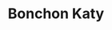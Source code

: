 ---
layout: place
title: "Bonchon Katy"
permalink: /texas/katy/bonchon-katy.html
stateAbbr: TX
stateName: Texas
cityName: Katy
seo:
  name: "Bonchon Katy"
  type: Restaurant
  links: null
description: "Bonchon Katy serves delicious sushi in Katy, Texas. Try fresh Japanese dishes for a great dining experience. "
place_id: ChIJLWovkOwmQYYRu7tGhGnUTPo
photos:
  - name: >-
      places/ChIJLWovkOwmQYYRu7tGhGnUTPo/photos/AeeoHcJOnc-m23L3hPC0nDlDh205DC-LjgScL4WReIAnlfjPv4YZRlFp3yLF-YhKVlWSglW9nTg3rWvvggRSMW6gPZJ6-pEY_yiaBjoz0F-Qt55BGDN25RAbTYYe2RS5AEIrRfMaqQlq1bmgj-7R56DYAMOi5HTbewgfMk9xqQ3JDObZJoLQBr-60sYxueb9OfjOm4EZzqE-3Ug4DNDV5kBb0BI-Rm8Xvs1B25LwgiGGMKIMxp6s1hopwod9uZEVYoWHf1DUag_NqFoaML9nPkYcpfftWAbDSMJ6UOa6fzG6kZw7eQ
    widthPx: 4800
    heightPx: 3200
    authorAttributions:
      - displayName: Bonchon Katy
        uri: https://maps.google.com/maps/contrib/105599394121305644184
        photoUri: >-
          https://lh3.googleusercontent.com/a-/ALV-UjVd5OAMFdfOS39kN3WvJ5MKS64v9_C7QYpBwnZTWzGuNkmjgcFC=s100-p-k-no-mo
    flagContentUri: >-
      https://www.google.com/local/imagery/report/?cb_client=maps_api_places.places_api&image_key=!1e10!2sAF1QipPEYfLpEg1HkdFCpBJ1hgrwWT8SagiG5Xy2DqiP&hl=en-US
    googleMapsUri: >-
      https://www.google.com/maps/place//data=!3m4!1e2!3m2!1sAF1QipPEYfLpEg1HkdFCpBJ1hgrwWT8SagiG5Xy2DqiP!2e10!4m2!3m1!1s0x864126ec902f6a2d:0xfa4cd4698446bbbb
  - name: >-
      places/ChIJLWovkOwmQYYRu7tGhGnUTPo/photos/AeeoHcI1I48353C6sqmatVzVWbwS9lJCV98V0AApaKHb3PJOnUKpYY8BydycieEN1bntcoO0lUDI4zLQruplW9idzbg4T65fICWo_nwODIg53HKkXrIFd8kRJAwx179WKE5ttOSD5yyuXbMhGlCx2jRmUizLx2s7vsqUMRfAGTdjfWE4t8iFOnDqIM2CyGzJeL8U2InhBm6VMKMSIqlU4xIKbo5jS7U6r_MoxDUqg5NvtE0_Y0-nCel-q3lWT2hYcL6hQV92MMKmQacfggUnYOCW3j7YVztNlUBiXE8_pjtwCIb1oQ
    widthPx: 800
    heightPx: 800
    authorAttributions:
      - displayName: Bonchon Katy
        uri: https://maps.google.com/maps/contrib/105599394121305644184
        photoUri: >-
          https://lh3.googleusercontent.com/a-/ALV-UjVd5OAMFdfOS39kN3WvJ5MKS64v9_C7QYpBwnZTWzGuNkmjgcFC=s100-p-k-no-mo
    flagContentUri: >-
      https://www.google.com/local/imagery/report/?cb_client=maps_api_places.places_api&image_key=!1e10!2sAF1QipOGEzfVp6eKTv8Ngb94wt78CwfJiK5b0VXI5y8S&hl=en-US
    googleMapsUri: >-
      https://www.google.com/maps/place//data=!3m4!1e2!3m2!1sAF1QipOGEzfVp6eKTv8Ngb94wt78CwfJiK5b0VXI5y8S!2e10!4m2!3m1!1s0x864126ec902f6a2d:0xfa4cd4698446bbbb
  - name: >-
      places/ChIJLWovkOwmQYYRu7tGhGnUTPo/photos/AeeoHcIvAkuJyfuUr7mmu4Vj8udw1oDrL5Q5tLvwMSDPk5gL5CsBn-xqVetq5DIkSjxIA15xptUT_Le0Zd6LvKiCCXSCc0o8zrJ_fFHm3RaCmsuY1xbExt2b3ntwDJHp6uqhbhIS1NzOzTjlaTUXUSZZDDQpNk-biPznGkV3weK82m29J7jnD875DF1LeLSlW8sn_6ByVjwQb2lQv2FvJdIdb9iKvFXb3QUoswEvMzDazZzhAxUEgcPLzo8uXhl1wrb57CuR2cmacRg5jyUl16lsrFAFTxJFtQkEeWG3CmReZj3sSA
    widthPx: 1232
    heightPx: 693
    authorAttributions:
      - displayName: Bonchon Katy
        uri: https://maps.google.com/maps/contrib/105599394121305644184
        photoUri: >-
          https://lh3.googleusercontent.com/a-/ALV-UjVd5OAMFdfOS39kN3WvJ5MKS64v9_C7QYpBwnZTWzGuNkmjgcFC=s100-p-k-no-mo
    flagContentUri: >-
      https://www.google.com/local/imagery/report/?cb_client=maps_api_places.places_api&image_key=!1e10!2sAF1QipPalGdoTP4gK8YSzsQcsn9InOGrWOsHC88rJrQ9&hl=en-US
    googleMapsUri: >-
      https://www.google.com/maps/place//data=!3m4!1e2!3m2!1sAF1QipPalGdoTP4gK8YSzsQcsn9InOGrWOsHC88rJrQ9!2e10!4m2!3m1!1s0x864126ec902f6a2d:0xfa4cd4698446bbbb
  - name: >-
      places/ChIJLWovkOwmQYYRu7tGhGnUTPo/photos/AeeoHcJWwyLE9O-WwXRz8k1q1Qc6kseStN_x2cTGhAghMMZ108hA0Ebz9wrh9vZnB9NlPNlq0m3ybkkOwt-bIIljRB4ekP5qxQhHyk1sWz7XLwqHi_YPAmykvo1YRFIR9Mbjyj5AlgS-qxafDgsWl6eTTEubfXtu-PSouJ7UtQiWFvHN6nh--xepe7mL1MPuP4g9sdUEzO3-elrumq_hspzncAkl_NeBdxI6IbhHeR99uPdDqpA5T2_FFiRJo6MalqFvWBbq7qnMZj9MJ0-B9TucRfZApKRW7HHNGhtcbUAkC7ZGmr_Qg0xOctCWUfbUeLBzJF3NVNhynd2FrYyBrV6FMHBvMG7RTEsVu_spJY0ZdgKp76qP1fZldPkmDam6tFDQ-JolkSM7aNlauVMG3EInl6w97i3e1wLCEXSIJ2n9Q-EnuCn0
    widthPx: 3437
    heightPx: 3023
    authorAttributions:
      - displayName: Tu Ngo
        uri: https://maps.google.com/maps/contrib/104158930544462052835
        photoUri: >-
          https://lh3.googleusercontent.com/a/ACg8ocJs1tRcMtrtXVltj2mLp8HsCLXb9ucU-3WyHKD9yXZpv8Gl6Q=s100-p-k-no-mo
    flagContentUri: >-
      https://www.google.com/local/imagery/report/?cb_client=maps_api_places.places_api&image_key=!1e10!2sCIHM0ogKEICAgIDngOebhwE&hl=en-US
    googleMapsUri: >-
      https://www.google.com/maps/place//data=!3m4!1e2!3m2!1sCIHM0ogKEICAgIDngOebhwE!2e10!4m2!3m1!1s0x864126ec902f6a2d:0xfa4cd4698446bbbb
  - name: >-
      places/ChIJLWovkOwmQYYRu7tGhGnUTPo/photos/AeeoHcLIf0Ine-OXky1JNkZXV_Of6teSWqY8l2Wh_24TJEGLhBNn4BxQEArEEQdEe19BI3RlLmr3_TzFYXkmSvNBUcBzcSTWhqYhLP18laHLJccbLDK5Ox8PMnZiLbg9ItPRLXZPMdLUFJM-_PJdmYLsfDkwOegFeB7oEpUFM-VF__FaNsPw9rnc-IGgmndWl6rD4jEAyXahJ-Ud-a7sHVqEPMZrLHLGt6b8dr4A4JZ2nK1zibEVQ5iVfTV9REk-FiuVWevBlNgAcnhfo9b6_K8rDjTNchJfysdXJbh-LB0i9_v-ug
    widthPx: 800
    heightPx: 800
    authorAttributions:
      - displayName: Bonchon Katy
        uri: https://maps.google.com/maps/contrib/105599394121305644184
        photoUri: >-
          https://lh3.googleusercontent.com/a-/ALV-UjVd5OAMFdfOS39kN3WvJ5MKS64v9_C7QYpBwnZTWzGuNkmjgcFC=s100-p-k-no-mo
    flagContentUri: >-
      https://www.google.com/local/imagery/report/?cb_client=maps_api_places.places_api&image_key=!1e10!2sAF1QipOCD8ka9t-vhmQHr9-cEwsqfALTWL6ecgq46b7w&hl=en-US
    googleMapsUri: >-
      https://www.google.com/maps/place//data=!3m4!1e2!3m2!1sAF1QipOCD8ka9t-vhmQHr9-cEwsqfALTWL6ecgq46b7w!2e10!4m2!3m1!1s0x864126ec902f6a2d:0xfa4cd4698446bbbb
  - name: >-
      places/ChIJLWovkOwmQYYRu7tGhGnUTPo/photos/AeeoHcJayA3xlAl1w60TheLMUwH4ObxEcVWULIaRy3NEbi6_MvoU8z_IebDnQ2s67pcrRioLUxwL29po-MJQQWSrNq1TgpTlsuYxPbrE1xDxNB0oOuYOVy45CMLMI9OgrB3QO9slgxuzJLW3mV5314ZiMm0-T-HuRbikVYGooVMnvo3JzWV8XSm1xhb8jAfVwyVLYzJcZJ3-vLMaIjybY-mH_FrcWRqjqjpexvHuD5ycOUitEWL4AuDYnf4YGRQNgeqfpqmZDxUkFyFjjD4hx1PZmxNcsguT4oC1UCj0q3JKhGxHVxt0fVHQ4PICd4JusWvBGBxLAaendQZs4Poq4bUQWM6-3juFUk34lfJYRvZAMnKSxCV_ObVEVFaxFZEfnA0wWVuHpFbZv601mSsTXyU2eDs5DUjS9NepretOCa6be0GNFL4a
    widthPx: 3024
    heightPx: 4032
    authorAttributions:
      - displayName: Tu Ngo
        uri: https://maps.google.com/maps/contrib/104158930544462052835
        photoUri: >-
          https://lh3.googleusercontent.com/a/ACg8ocJs1tRcMtrtXVltj2mLp8HsCLXb9ucU-3WyHKD9yXZpv8Gl6Q=s100-p-k-no-mo
    flagContentUri: >-
      https://www.google.com/local/imagery/report/?cb_client=maps_api_places.places_api&image_key=!1e10!2sCIHM0ogKEICAgIDngOebuwE&hl=en-US
    googleMapsUri: >-
      https://www.google.com/maps/place//data=!3m4!1e2!3m2!1sCIHM0ogKEICAgIDngOebuwE!2e10!4m2!3m1!1s0x864126ec902f6a2d:0xfa4cd4698446bbbb
  - name: >-
      places/ChIJLWovkOwmQYYRu7tGhGnUTPo/photos/AeeoHcIpfKn42Y0vDRkJHMfQnqFtfk2DTR7ttrvvVzeClFInDuRtQfPyx8QwBwxfVcnais1dOHnQn_Ihss3_r3_pmEmsVImcyGyaXtAUTVPSYxJff1_2M3--vGyMA7YxnbKC1YSF_gr7sCmneAC6G64K9K_w2zQOREGl519Wdtp1H66lY4II_Ujk4XnVY0nUGRSNQAuGyW1uJS6lG5RMIo_Z5PKMdrVBGN18q6wc6AhaY9VBMlxfvw4cUpoFPOkOnNmcBoixtoboOE_6Yw7TtFEFO49l6NZv33Qullh5KPl5BXiGQld01gxybc60IpEQR0bl-414jFjQxEqFNq9CRAJgEoJjqhY0yh1PEoNIoqlfkCpQXvOxaRPvX1t9kZoa2_-w225RPsQXwtKcEDFOku0Fvs6iD2N2RtrVzQ0JsVTjn4nhMQ
    widthPx: 4800
    heightPx: 3600
    authorAttributions:
      - displayName: mike canvas
        uri: https://maps.google.com/maps/contrib/114066303996876580314
        photoUri: >-
          https://lh3.googleusercontent.com/a/ACg8ocIVSp2l_hBjyUGroKG7Wm4aQO05_mbAb4EiKVhRda-M1sy022k=s100-p-k-no-mo
    flagContentUri: >-
      https://www.google.com/local/imagery/report/?cb_client=maps_api_places.places_api&image_key=!1e10!2sCIHM0ogKEICAgICz8Jj9cg&hl=en-US
    googleMapsUri: >-
      https://www.google.com/maps/place//data=!3m4!1e2!3m2!1sCIHM0ogKEICAgICz8Jj9cg!2e10!4m2!3m1!1s0x864126ec902f6a2d:0xfa4cd4698446bbbb
  - name: >-
      places/ChIJLWovkOwmQYYRu7tGhGnUTPo/photos/AeeoHcL29rMHsFNUNtsn5XrWUqlnFHNBUpfBq31QkGLzpAqt1DKNsS3M3rb9DsxdeqHsgM2w0YHc_WGlA7B-zi-Y4nT50qmZ-qCZfHUPoSLlMBwHFF-QfwWNK4fZt9zSSDbcOdMRy-zyJ-M_pIWBXJ7kiDnTdZE3WC7uPMF147IbeJfKmLbAgcWqmL_NYBMudhCt09Giu_An7ARuloQl1j6kDUTWMgWN6Bp3nC7nJH5c1577QjuzuSW-bBRUdP0Znt4vDcxEpPEWZl-TYrHH1tha6cKcIeqbc_hVwjKN7YXoEUpakA
    widthPx: 800
    heightPx: 800
    authorAttributions:
      - displayName: Bonchon Katy
        uri: https://maps.google.com/maps/contrib/105599394121305644184
        photoUri: >-
          https://lh3.googleusercontent.com/a-/ALV-UjVd5OAMFdfOS39kN3WvJ5MKS64v9_C7QYpBwnZTWzGuNkmjgcFC=s100-p-k-no-mo
    flagContentUri: >-
      https://www.google.com/local/imagery/report/?cb_client=maps_api_places.places_api&image_key=!1e10!2sAF1QipOH9otQPaU9gARw0_WqSm9yqWyPZqxUslG4cs_5&hl=en-US
    googleMapsUri: >-
      https://www.google.com/maps/place//data=!3m4!1e2!3m2!1sAF1QipOH9otQPaU9gARw0_WqSm9yqWyPZqxUslG4cs_5!2e10!4m2!3m1!1s0x864126ec902f6a2d:0xfa4cd4698446bbbb
  - name: >-
      places/ChIJLWovkOwmQYYRu7tGhGnUTPo/photos/AeeoHcIY1i1yAjS4Fj51xs4140jdIcDB6LyeolWf727qDhzupf00dORkhsM90A6QlfsIgREkWadrjZ8pdctLKVaLQWtAyvhEnA4TpGqXs4UC1LiGRXqgYUhrvyvG0nlPd7HbuH6dhSSVxvn6238VGQy2KV3_-5LJNpCMMqrQyWwYazmunMAWrzQue1SWuE-NmYDtO7adl-LbLxAMnneTQmJKY0-bGHUVD0yGA6VsBB_je70NW0ojmPkPUNLEUF-XwrI1WXhW52BoFZNNUhvE_i2jVoZKmRfdGoCeMKeKXx82O95L3Jf5pl7LexI4dIGGT1fsB7CqIl7GPiKSHeiwkeLmXp06Pl_lXOD4Z81UqG09imrTapd1mAO93lSYi5-Vol2bmE77d7hCcMHKUMcUpd-QPb3X81LOom_ws80YgYdxCtCMkk0
    widthPx: 2992
    heightPx: 2992
    authorAttributions:
      - displayName: justin sheehan
        uri: https://maps.google.com/maps/contrib/107644421679487644794
        photoUri: >-
          https://lh3.googleusercontent.com/a-/ALV-UjWYwDAsMCCBumZf4Xmlymwmh3Mlh9YpdCS_3W7pnWUxuWKSslQ9=s100-p-k-no-mo
    flagContentUri: >-
      https://www.google.com/local/imagery/report/?cb_client=maps_api_places.places_api&image_key=!1e10!2sCIHM0ogKEICAgIDv3tTn1AE&hl=en-US
    googleMapsUri: >-
      https://www.google.com/maps/place//data=!3m4!1e2!3m2!1sCIHM0ogKEICAgIDv3tTn1AE!2e10!4m2!3m1!1s0x864126ec902f6a2d:0xfa4cd4698446bbbb
  - name: >-
      places/ChIJLWovkOwmQYYRu7tGhGnUTPo/photos/AeeoHcJa0siaxEWmEQMfc8DRKM6QaRJx0c1QPn25MQTHXzYBvud0EMDbul4RcP5k6qgeGfOkWtYh4iQzOv5IIAlfM6GD29q-ZwZT2ih4MR1OY71M3C_WK9QGejWst0Y4Vvip7NRzQRe23yycfhAe1mLvdpw8KTvfSK9CuOwddEYFmc2YlKXamZmSjTRqx6wv-oSa2pnHKnqCi2yU3hz9qJay7v4u03Fs1rkKZyjwOkfGqj4FIzwlGeS41tyUwzvMpZsRqIeeI_n7-mTzQlqzcs8y3qEmI_fJNtPZM7aqG4mLZJa60g
    widthPx: 800
    heightPx: 800
    authorAttributions:
      - displayName: Bonchon Katy
        uri: https://maps.google.com/maps/contrib/105599394121305644184
        photoUri: >-
          https://lh3.googleusercontent.com/a-/ALV-UjVd5OAMFdfOS39kN3WvJ5MKS64v9_C7QYpBwnZTWzGuNkmjgcFC=s100-p-k-no-mo
    flagContentUri: >-
      https://www.google.com/local/imagery/report/?cb_client=maps_api_places.places_api&image_key=!1e10!2sAF1QipNU7uJx1zbD6RRPl85tUlyS_qWU29tP-Vf0ckl4&hl=en-US
    googleMapsUri: >-
      https://www.google.com/maps/place//data=!3m4!1e2!3m2!1sAF1QipNU7uJx1zbD6RRPl85tUlyS_qWU29tP-Vf0ckl4!2e10!4m2!3m1!1s0x864126ec902f6a2d:0xfa4cd4698446bbbb
address: '24437 Katy Fwy #100, Katy, TX 77494, USA'
street: '24437 Katy Fwy #100'
city: Katy
state: TX
zip: '77494'
country: USA
neighborhood: null
latitude: '29.784520'
longitude: '-95.792168'
accessibility_options:
  wheelchairAccessibleParking: true
  wheelchairAccessibleEntrance: true
  wheelchairAccessibleRestroom: true
  wheelchairAccessibleSeating: true
business_status: OPERATIONAL
name: Bonchon Katy
google_maps_links:
  directionsUri: >-
    https://www.google.com/maps/dir//''/data=!4m7!4m6!1m1!4e2!1m2!1m1!1s0x864126ec902f6a2d:0xfa4cd4698446bbbb!3e0
  placeUri: https://maps.google.com/?cid=18036024157367876539
  writeAReviewUri: >-
    https://www.google.com/maps/place//data=!4m3!3m2!1s0x864126ec902f6a2d:0xfa4cd4698446bbbb!12e1
  reviewsUri: >-
    https://www.google.com/maps/place//data=!4m4!3m3!1s0x864126ec902f6a2d:0xfa4cd4698446bbbb!9m1!1b1
  photosUri: >-
    https://www.google.com/maps/place//data=!4m3!3m2!1s0x864126ec902f6a2d:0xfa4cd4698446bbbb!10e5
primary_type: Asian Restaurant
opening_hours:
  regular: null
  current: null
secondary_opening_hours:
  regular:
    weekdayDescriptions: null
    type: null
  current:
    weekdayDescriptions: null
    type: null
phone: null
price_level: null
price_range: null
rating: null
rating_count: 0
website: null
reviews: null
parking_options: null
payment_options: null
allow_dogs: null
curbside_pickup: null
delivery: null
dine_in: null
good_for_children: null
good_for_groups: null
good_for_sports: null
live_music: null
menu_for_children: null
outdoor_seating: null
reservable: null
restroom: null
serves_beer: null
serves_breakfast: null
serves_brunch: null
serves_cocktails: null
serves_coffee: null
serves_dinner: null
serves_dessert: null
serves_lunch: null
serves_vegetarian_food: null
serves_wine: null
takeout: null
summary: null

---